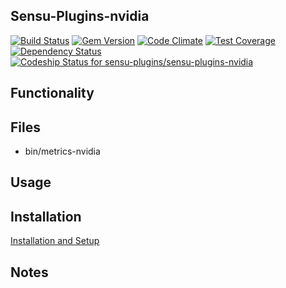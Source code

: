 ## Sensu-Plugins-nvidia

[![Build Status](https://travis-ci.org/sensu-plugins/sensu-plugins-nvidia.svg?branch=master)](https://travis-ci.org/sensu-plugins/sensu-plugins-nvidia)
[![Gem Version](https://badge.fury.io/rb/sensu-plugins-nvidia.svg)](http://badge.fury.io/rb/sensu-plugins-nvidia)
[![Code Climate](https://codeclimate.com/github/sensu-plugins/sensu-plugins-nvidia/badges/gpa.svg)](https://codeclimate.com/github/sensu-plugins/sensu-plugins-nvidia)
[![Test Coverage](https://codeclimate.com/github/sensu-plugins/sensu-plugins-nvidia/badges/coverage.svg)](https://codeclimate.com/github/sensu-plugins/sensu-plugins-nvidia)
[![Dependency Status](https://gemnasium.com/sensu-plugins/sensu-plugins-nvidia.svg)](https://gemnasium.com/sensu-plugins/sensu-plugins-nvidia)
[ ![Codeship Status for sensu-plugins/sensu-plugins-nvidia](https://codeship.com/projects/a5eee1b0-edc1-0132-1e01-5a51cb58650a/status?branch=master)](https://codeship.com/projects/84109)

## Functionality

## Files
 * bin/metrics-nvidia

## Usage

## Installation

[Installation and Setup](https://github.com/sensu-plugins/documentation/blob/master/user_docs/installation_instructions.md)

## Notes
